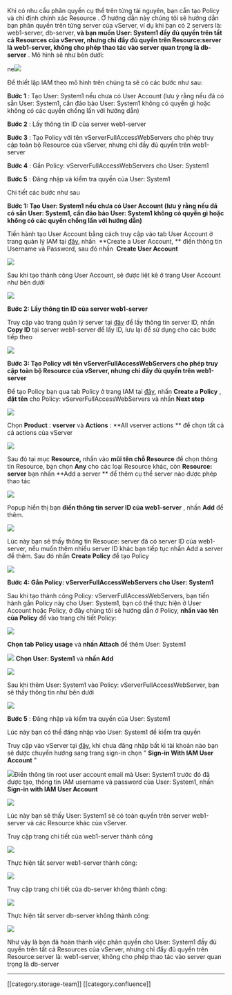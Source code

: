 Khi có nhu cầu phân quyền cụ thể trên từng tài nguyên, bạn cần tạo Policy và chỉ định chính xác Resource . Ở hướng dẫn này chúng tôi sẽ hướng dẫn bạn phân quyền trên từng server của vServer, ví dụ khi bạn có 2 servers là: web1-server, db-server,  **và bạn muốn User: System1 đầy đủ quyền trên tất cả Resources của vServer, nhưng chỉ đầy đủ quyền trên Resource:server là web1-server, không cho phép thao tác vào server quan trọng là db-server** . Mô hình sẽ như bên dưới:

ne![](images/storage/iam-specific-resource.drawio.png)

Để thiết lập IAM theo mô hình trên chúng ta sẽ có các bước như sau:

 **Bước 1** : Tạo User: System1 nếu chưa có User Account (lưu ý rằng nếu đã có sẵn User: System1, cần đảo bảo User: System1 không có quyền gì hoặc không có các quyền chồng lấn với hướng dẫn)

 **Bước 2** : Lấy thông tin ID của server web1-server

 **Bước 3** : Tạo Policy với tên vServerFullAccessWebServers cho phép truy cập toàn bộ Resource của vServer, nhưng chỉ đầy đủ quyền trên web1-server

 **Bước 4** : Gắn Policy: vServerFullAccessWebServers cho User: System1

 **Bước 5** : Đăng nhập và kiểm tra quyền của User: System1

Chi tiết các bước như sau

 **Bước 1: Tạo User: System1 nếu chưa có User Account (lưu ý rằng nếu đã có sẵn User: System1, cần đảo bảo User: System1 không có quyền gì hoặc không có các quyền chồng lấn với hướng dẫn)** 

Tiến hành tạo User Account bằng cách truy cập vào tab User Account ở trang quản lý IAM tại [đây](https://hcm-3.console.vngcloud.vn/iam/user-accounts), nhấn  **Create a User Account, ** điền thông tin Username và Password, sau đó nhấn  **Create User Account**  

![](images/storage/image2023-7-12_15-18-33.png)

Sau khi tạo thành công User Account, sẽ được liệt kê ở trang User Account như bên dưới

![](images/storage/image2023-7-12_15-19-37.png)

 **Bước 2: Lấy thông tin ID của server web1-server** 

Truy cập vào trang quản lý server tại [đây](https://hcm-3.console.vngcloud.vn/vserver/v-server/cloud-server) để lấy thông tin server ID, nhấn  **Copy ID**  tại server web1-server để lấy ID, lưu lại để sử dụng cho các bước tiếp theo

![](images/storage/image2023-7-12_16-25-13.png)



 **Bước 3: Tạo Policy với tên vServerFullAccessWebServers cho phép truy cập toàn bộ Resource của vServer, nhưng chỉ đầy đủ quyền trên web1-server** 

Để tạo Policy bạn qua tab Policy ở trang IAM tại [đây](https://hcm-3.console.vngcloud.vn/iam/policies), nhấn  **Create a Policy** ,  **đặt tên**  cho Policy: vServerFullAccessWebServers và nhấn  **Next step** 

![](images/storage/image2023-7-12_15-22-45.png)

Chọn  **Product** :  **vserver**  và  **Actions** :  **All vserver actions ** để chọn tất cả cả actions của vServer

![](images/storage/image2023-7-12_15-24-23.png)

Sau đó tại mục  **Resource,** nhấn vào  **mũi tên chỗ Resource**  để chọn thông tin Resource, bạn chọn  **Any**  cho các loại Resource khác, còn  **Resource: server**  bạn nhấn  **Add a server ** để thêm cụ thể server nào được phép thao tác

![](images/storage/image2023-7-12_15-36-37.png)

Popup hiển thị bạn  **điền thông tin server ID của web1-server** , nhấn  **Add**  để thêm.

![](images/storage/image2023-7-12_15-37-46.png)

Lúc này bạn sẽ thấy thông tin Resouce: server đã có server ID của web1-server, nếu muốn thêm nhiều server ID khác bạn tiếp tục nhấn Add a server để thêm. Sau đó nhấn  **Create Policy**  để tạo Policy

![](images/storage/image2023-7-12_15-39-6.png)

 **Bước 4: Gắn Policy: vServerFullAccessWebServers cho User: System1** 

Sau khi tạo thành công Policy: vServerFullAccessWebServers, bạn tiến hành gắn Policy này cho User: System1, bạn có thể thực hiện ở User Account hoặc Policy, ở đây chúng tôi sẽ hướng dẫn ở Policy,  **nhấn vào tên của Policy**  để vào trang chi tiết Policy:

![](images/storage/image2023-7-12_15-46-16.png)

 **Chọn tab Policy usage**  và  **nhấn Attach**  để thêm User: System1

![](images/storage/image2023-7-12_15-46-46.png) **Chọn User: System1**  và  **nhấn Add** 

![](images/storage/image2023-7-12_15-48-3.png)

Sau khi thêm User: System1 vào Policy: vServerFullAccessWebServer, bạn sẽ thấy thông tin như bên dưới

![](images/storage/image2023-7-12_15-49-17.png)

 **Bước 5** : Đăng nhập và kiểm tra quyền của User: System1

Lúc này bạn có thể đăng nhập vào User: System1 để kiểm tra quyền

Truy cập vào vServer tại [đây](https://hcm-3.console.vngcloud.vn/vserver/v-server/cloud-server), khi chưa đăng nhập bất kì tài khoản nào bạn sẽ được chuyển hướng sang trang sign-in chọn " **Sign-in With IAM User Account** "

![](images/storage/image2023-7-12_13-48-49.png)Điền thông tin root user account email mà User: System1 trước đó đã được tạo, thông tin IAM username và password của User: System1, nhấn  **Sign-in with IAM User Account** 

![](images/storage/image2023-7-12_15-56-13.png)

Lúc này bạn sẽ thấy User: System1 sẽ có toàn quyền trên server web1-server và các Resource khác của vServer.

Truy cập trang chi tiết của web1-server thành công

![](images/storage/image2023-7-12_15-58-35.png)

Thực hiện tắt server web1-server thành công:

![](images/storage/image2023-7-12_15-59-35.png)

Truy cập trang chi tiết của db-server không thành công:

![](images/storage/image2023-7-12_16-0-35.png)

Thực hiện tắt server db-server không thành công:

![](images/storage/image2023-7-12_16-1-28.png)

Như vậy là bạn đã hoàn thành việc phân quyền cho User: System1 đầy đủ quyền trên tất cả Resources của vServer, nhưng chỉ đẩy đủ quyền trên Resource:server là: web1-server, không cho phép thao tác vào server quan trọng là db-server

















*****

[[category.storage-team]] 
[[category.confluence]] 
